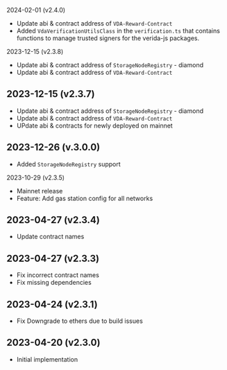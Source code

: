 2024-02-01 (v2.4.0)
- Update abi & contract address of `VDA-Reward-Contract`
- Added `VdaVerificationUtilsClass` in the `verification.ts` that contains functions to manage trusted signers for the verida-js packages.

2023-12-15 (v2.3.8)
- Update abi & contract address of `StorageNodeRegistry` - diamond
- Update abi & contract address of `VDA-Reward-Contract`

2023-12-15 (v2.3.7)
-------------------
- Update abi & contract address of `StorageNodeRegistry` - diamond
- Update abi & contract address of `VDA-Reward-Contract`
- UPdate abi & contracts for newly deployed on mainnet

2023-12-26 (v.3.0.0)
-------------------
- Added `StorageNodeRegistry` support

2023-10-29 (v2.3.5)

- Mainnet release
- Feature: Add gas station config for all networks

2023-04-27 (v2.3.4)
-------------------

- Update contract names

2023-04-27 (v2.3.3)
-------------------

- Fix incorrect contract names
- Fix missing dependencies

2023-04-24 (v2.3.1)
-------------------

- Fix Downgrade to ethers due to build issues

2023-04-20 (v2.3.0)
-------------------

- Initial implementation